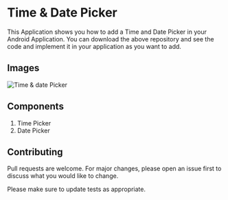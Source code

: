 # Time & Date Picker

This Application shows you how to add a Time and Date Picker in your Android Application.
You can download the above repository and see the code and implement it in your application as you want to add.

## Images

![Time & date Picker](http://url/to/img.png)

## Components

1) Time Picker
2) Date Picker

## Contributing
Pull requests are welcome. For major changes, please open an issue first to discuss what you would like to change.

Please make sure to update tests as appropriate.
